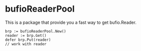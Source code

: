 # bufioReaderPool

This is a package that provide you a fast way to get bufio.Reader.

```
brp := bufioReaderPool.New()
reader := brp.Get()
defer brp.Put(reader)
// work with reader
```
